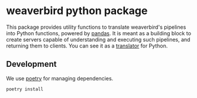 # weaverbird python package

This package provides utility functions to translate weaverbird's pipelines into Python functions, powered by [pandas](https://pandas.pydata.org/).
It is meant as a building block to create servers capable of understanding and executing such pipelines, and returning them to clients.
You can see it as a [translator](../docs/_docs/tech/translators.md) for Python.

## Development

We use [poetry](https://python-poetry.org/) for managing dependencies.

    poetry install
